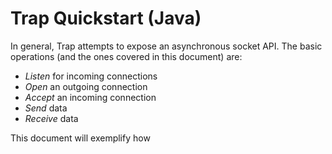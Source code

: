 Trap Quickstart (Java)
====

In general, Trap attempts to expose an asynchronous socket API. The basic operations (and the ones covered in this document) are:

- *Listen* for incoming connections
- *Open* an outgoing connection
- *Accept* an incoming connection
- *Send* data
- *Receive* data

This document will exemplify how 